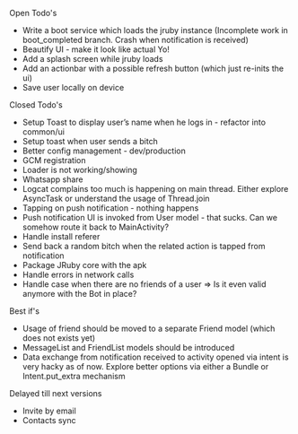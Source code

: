 Open Todo's
* Write a boot service which loads the jruby instance  (Incomplete work in boot_completed branch. Crash when notification is received)
* Beautify UI - make it look like actual Yo!
* Add a splash screen while jruby loads
* Add an actionbar with a possible refresh button (which just re-inits the ui)
* Save user locally on device



Closed Todo's
* Setup Toast to display user’s name when he logs in - refactor into common/ui
* Setup toast when user sends a bitch
* Better config management - dev/production
* GCM registration
* Loader is not working/showing
* Whatsapp share
* Logcat complains too much is happening on main thread. Either explore AsyncTask or understand the usage of Thread.join
* Tapping on push notification - nothing happens
* Push notification UI is invoked from User model - that sucks. Can we somehow route it back to MainActivity?
* Handle install referer
* Send back a random bitch when the related action is tapped from notification
* Package JRuby core with the apk
* Handle errors in network calls
* Handle case when there are no friends of a user => Is it even valid anymore with the Bot in place?



Best if's
* Usage of friend should be moved to a separate Friend model (which does not exists yet)
* MessageList and FriendList models should be introduced
* Data exchange from notification received to activity opened via intent is very hacky as of now. Explore better options via either a Bundle or Intent.put_extra mechanism



Delayed till next versions
* Invite by email
* Contacts sync



